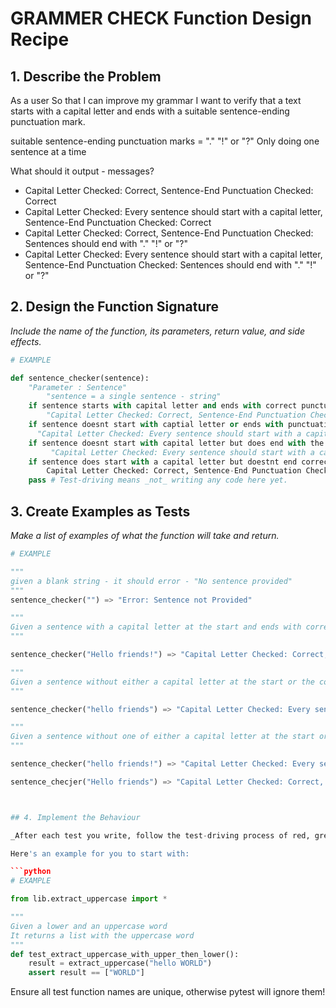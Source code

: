 # GRAMMER CHECK Function Design Recipe

## 1. Describe the Problem

As a user
So that I can improve my grammar
I want to verify that a text starts with a capital letter and ends with a suitable sentence-ending punctuation mark.

suitable sentence-ending punctuation marks = "." "!" or "?" 
Only doing one sentence at a time

What should it output - messages?
 - Capital Letter Checked: Correct, Sentence-End Punctuation Checked: Correct
 - Capital Letter Checked: Every sentence should start with a capital letter, Sentence-End Punctuation Checked: Correct
 - Capital Letter Checked: Correct, Sentence-End Punctuation Checked: Sentences should end with "." "!" or "?"
 - Capital Letter Checked: Every sentence should start with a capital letter, Sentence-End Punctuation Checked: Sentences should end with "." "!" or "?"

## 2. Design the Function Signature

_Include the name of the function, its parameters, return value, and side effects._

```python
# EXAMPLE

def sentence_checker(sentence):
    "Parameter : Sentence"
        "sentence = a single sentence - string"
    if sentence starts with capital letter and ends with correct punctuation
        "Capital Letter Checked: Correct, Sentence-End Punctuation Checked: Correct"
    if sentence doesnt start with captial letter or ends with punctuation
      "Capital Letter Checked: Every sentence should start with a capital letter, Sentence-End Punctuation Checked: Sentences should end with "." "!" or "?""
    if sentence doesnt start with capital letter but does end with the correct punctuation 
         "Capital Letter Checked: Every sentence should start with a capital letter, Sentence-End Punctuation Checked: Correct"
    if sentence does start with a capital letter but doestnt end correctly
        Capital Letter Checked: Correct, Sentence-End Punctuation Checked: Sentences should end with "." "!" or "?"
    pass # Test-driving means _not_ writing any code here yet.
```

## 3. Create Examples as Tests

_Make a list of examples of what the function will take and return._

```python
# EXAMPLE

"""
given a blank string - it should error - "No sentence provided"
"""
sentence_checker("") => "Error: Sentence not Provided"

"""
Given a sentence with a capital letter at the start and ends with correct punctuation it should let you know both things are correct
"""

sentence_checker("Hello friends!") => "Capital Letter Checked: Correct, Sentence-End Punctuation Checked: Correct"

"""  
Given a sentence without either a capital letter at the start or the correct punctuation it should let you know both these things are missing
""" 

sentence_checker("hello friends") => "Capital Letter Checked: Every sentence should start with a capital letter, Sentence-End Punctuation Checked: Sentences should end with "." "!" or "?""

"""  
Given a sentence without one of either a capital letter at the start or the correct punctuation it should let you know which of these things are missing
""" 

sentence_checker("hello friends!") => "Capital Letter Checked: Every sentence should start with a capital letter, Sentence-End Punctuation Checked: Correct"

sentence_checjer("Hello friends") => "Capital Letter Checked: Correct, Sentence-End Punctuation Checked: Sentences should end with "." "!" or "?""



## 4. Implement the Behaviour

_After each test you write, follow the test-driving process of red, green, refactor to implement the behaviour._

Here's an example for you to start with:

```python
# EXAMPLE

from lib.extract_uppercase import *

"""
Given a lower and an uppercase word
It returns a list with the uppercase word
"""
def test_extract_uppercase_with_upper_then_lower():
    result = extract_uppercase("hello WORLD")
    assert result == ["WORLD"]
```

Ensure all test function names are unique, otherwise pytest will ignore them!